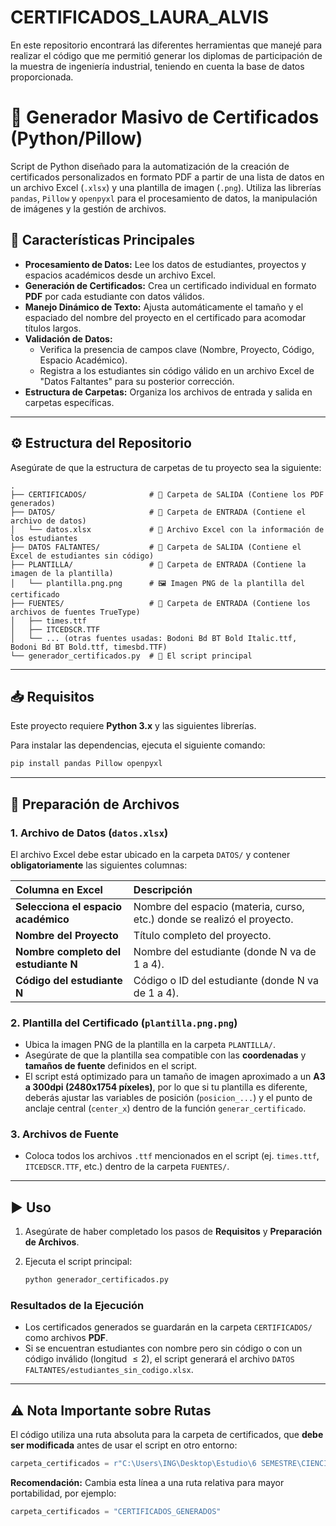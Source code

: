 # CERTIFICADOS_LAURA_ALVIS
En este repositorio encontrará las diferentes herramientas que manejé para realizar el código que me permitió generar los diplomas de participación de la muestra de ingeniería industrial, teniendo en cuenta la base de datos proporcionada.

# 📜 Generador Masivo de Certificados (Python/Pillow)

Script de Python diseñado para la automatización de la creación de certificados personalizados en formato PDF a partir de una lista de datos en un archivo Excel (`.xlsx`) y una plantilla de imagen (`.png`). Utiliza las librerías `pandas`, `Pillow` y `openpyxl` para el procesamiento de datos, la manipulación de imágenes y la gestión de archivos.


## 🚀 Características Principales

  * **Procesamiento de Datos:** Lee los datos de estudiantes, proyectos y espacios académicos desde un archivo Excel.
  * **Generación de Certificados:** Crea un certificado individual en formato **PDF** por cada estudiante con datos válidos.
  * **Manejo Dinámico de Texto:** Ajusta automáticamente el tamaño y el espaciado del nombre del proyecto en el certificado para acomodar títulos largos.
  * **Validación de Datos:**
      * Verifica la presencia de campos clave (Nombre, Proyecto, Código, Espacio Académico).
      * Registra a los estudiantes sin código válido en un archivo Excel de "Datos Faltantes" para su posterior corrección.
  * **Estructura de Carpetas:** Organiza los archivos de entrada y salida en carpetas específicas.

-----

## ⚙️ Estructura del Repositorio

Asegúrate de que la estructura de carpetas de tu proyecto sea la siguiente:

```
.
├── CERTIFICADOS/              # 📁 Carpeta de SALIDA (Contiene los PDF generados)
├── DATOS/                     # 📁 Carpeta de ENTRADA (Contiene el archivo de datos)
│   └── datos.xlsx             # 📄 Archivo Excel con la información de los estudiantes
├── DATOS FALTANTES/           # 📁 Carpeta de SALIDA (Contiene el Excel de estudiantes sin código)
├── PLANTILLA/                 # 📁 Carpeta de ENTRADA (Contiene la imagen de la plantilla)
│   └── plantilla.png.png      # 🖼️ Imagen PNG de la plantilla del certificado
├── FUENTES/                   # 📁 Carpeta de ENTRADA (Contiene los archivos de fuentes TrueType)
│   ├── times.ttf
│   ├── ITCEDSCR.TTF
│   └── ... (otras fuentes usadas: Bodoni Bd BT Bold Italic.ttf, Bodoni Bd BT Bold.ttf, timesbd.TTF)
└── generador_certificados.py  # 🐍 El script principal
```

-----

## 📥 Requisitos

Este proyecto requiere **Python 3.x** y las siguientes librerías.

Para instalar las dependencias, ejecuta el siguiente comando:

```bash
pip install pandas Pillow openpyxl
```

-----

## 📝 Preparación de Archivos

### 1\. Archivo de Datos (`datos.xlsx`)

El archivo Excel debe estar ubicado en la carpeta `DATOS/` y contener **obligatoriamente** las siguientes columnas:

| Columna en Excel | Descripción |
| :--- | :--- |
| **Selecciona el espacio académico** | Nombre del espacio (materia, curso, etc.) donde se realizó el proyecto. |
| **Nombre del Proyecto** | Título completo del proyecto. |
| **Nombre completo del estudiante N** | Nombre del estudiante (donde N va de 1 a 4). |
| **Código del estudiante N** | Código o ID del estudiante (donde N va de 1 a 4). |

### 2\. Plantilla del Certificado (`plantilla.png.png`)

  * Ubica la imagen PNG de la plantilla en la carpeta `PLANTILLA/`.
  * Asegúrate de que la plantilla sea compatible con las **coordenadas** y **tamaños de fuente** definidos en el script.
  * El script está optimizado para un tamaño de imagen aproximado a un **A3 a 300dpi (2480x1754 píxeles)**, por lo que si tu plantilla es diferente, deberás ajustar las variables de posición (`posicion_...`) y el punto de anclaje central (`center_x`) dentro de la función `generar_certificado`.

### 3\. Archivos de Fuente

  * Coloca todos los archivos `.ttf` mencionados en el script (ej. `times.ttf`, `ITCEDSCR.TTF`, etc.) dentro de la carpeta `FUENTES/`.

-----

## ▶️ Uso

1.  Asegúrate de haber completado los pasos de **Requisitos** y **Preparación de Archivos**.

2.  Ejecuta el script principal:

    ```bash
    python generador_certificados.py
    ```

### Resultados de la Ejecución

  * Los certificados generados se guardarán en la carpeta `CERTIFICADOS/` como archivos **PDF**.
  * Si se encuentran estudiantes con nombre pero sin código o con un código inválido (longitud $\le 2$), el script generará el archivo `DATOS FALTANTES/estudiantes_sin_codigo.xlsx`.

-----

## ⚠️ Nota Importante sobre Rutas

El código utiliza una ruta absoluta para la carpeta de certificados, que **debe ser modificada** antes de usar el script en otro entorno:

```python
carpeta_certificados = r"C:\Users\ING\Desktop\Estudio\6 SEMESTRE\CIENCIA DE DATOS\3ER CORTE\CERTIFICADOS" # ¡CAMBIAR ESTA RUTA!
```

**Recomendación:** Cambia esta línea a una ruta relativa para mayor portabilidad, por ejemplo:

```python
carpeta_certificados = "CERTIFICADOS_GENERADOS"
```

